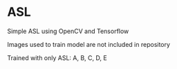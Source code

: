 # ASL
Simple ASL using OpenCV and Tensorflow

Images used to train model are not included in repository

Trained with only ASL: A, B, C, D, E
